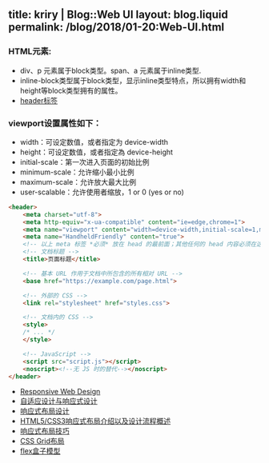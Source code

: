 title:  kriry | Blog::Web UI
layout: blog.liquid
permalink: /blog/2018/01-20:Web-UI.html
---

### HTML元素:
*  div、p 元素属于block类型。span、a 元素属于inline类型.
*  inline-block类型属于block类型，显示inline类型特点，所以拥有width和height等block类型拥有的属性。
*  [header标签](http://www.tuicool.com/articles/MNbi6zu)

### viewport设置属性如下：
- width：可设定数值，或者指定为 device-width
- height：可设定数值，或者指定為 device-height
- initial-scale：第一次进入页面的初始比例
- minimum-scale：允许缩小最小比例
- maximum-scale：允许放大最大比例
- user-scalable：允许使用者缩放，1 or 0 (yes or no)

```html
<header>
    <meta charset="utf-8">
    <meta http-equiv="x-ua-compatible" content="ie=edge,chrome=1">
    <meta name="viewport" content="width=device-width,initial-scale=1,maximum-scale=1,user-scalable=no,shrink-to-fit=no">
    <meta name="HandheldFriendly" content="true">
    <!-- 以上 meta 标签 *必须* 放在 head 的最前面；其他任何的 head 内容必须在这些标签的 *后面* -->
    <!-- 文档标题 -->
    <title>页面标题</title>

    <!-- 基本 URL 作用于文档中所包含的所有相对 URL -->
    <base href="https://example.com/page.html">

    <!-- 外部的 CSS -->
    <link rel="stylesheet" href="styles.css">

    <!-- 文档内的 CSS -->
    <style>
    /* ... */
    </style>

    <!-- JavaScript -->
    <script src="script.js"></script>
    <noscript><!--无 JS 时的替代--></noscript>
</header>
```

* [Responsive Web Design](https://developers.google.com/web/fundamentals/design-and-ui/responsive/?hl=zh-cn)
* [自适应设计与响应式设计](http://www.alloyteam.com/2015/04/zi-shi-ying-she-ji-yu-xiang-ying-shi-wang-ye-she-ji-qian-tan/)
* [响应式布局设计](http://www.tuicool.com/articles/IBbIraZ)
* [HTML5/CSS3响应式布局介绍以及设计流程概述](http://www.tuicool.com/articles/yyIfmaZ)
* [响应式布局技巧](http://www.tuicool.com/articles/mAzA7jM)
* [CSS Grid布局](http://www.tuicool.com/articles/IbiiyqJ)
* [flex盒子模型](http://www.tuicool.com/articles/mYNvEna)
